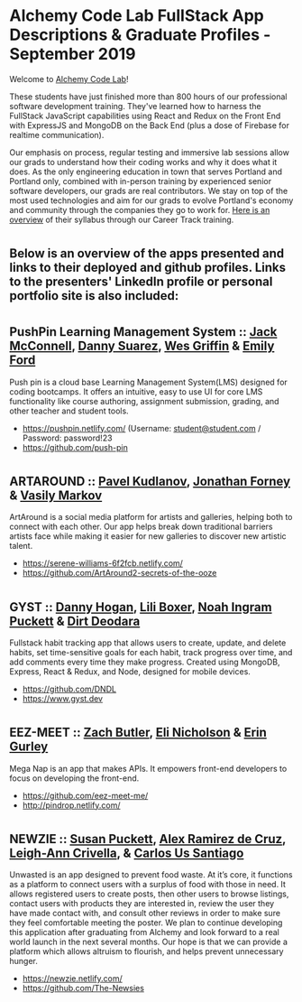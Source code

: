 # Alchemy Code Lab FullStack App Descriptions & Graduate Profiles - September 2019

Welcome to [Alchemy Code Lab](https://www.alchemycodelab.com)! 

These students have just finished more than 800 hours of our professional software development training. They've learned how to harness the FullStack JavaScript capabilities using React and Redux on the Front End with ExpressJS and MongoDB on the Back End (plus a dose of Firebase for realtime communication).

Our emphasis on process, regular testing and immersive lab sessions allow our grads to understand how their coding works and why it does what it does. As the only engineering education in town that serves Portland and Portland only, combined with in-person training by experienced senior software developers, our grads are real contributors. We stay on top of the most used technologies and aim for our grads to evolve Portland's economy and community through the companies they go to work for. [Here is an overview](https://docs.google.com/document/d/1RVKZ4wzOLJn5OeIE-94riRoJGLpwLRG1SuBdGY7sedg/edit?usp=sharing) of their syllabus through our Career Track training.  

# <h2> Below is an overview of the apps presented and links to their deployed and github profiles. Links to the presenters' LinkedIn profile or personal portfolio site is also included:

# <h2> PushPin Learning Management System :: [Jack McConnell](https://www.linkedin.com/in/mcconnelljack/), [Danny Suarez](https://www.linkedin.com/in/danny-suarez/), [Wes Griffin](https://www.linkedin.com/in/wes-griffin-319b7a184/) & [Emily Ford](https://www.linkedin.com/in/mle4d/)
  
Push pin is a cloud base Learning Management System(LMS) designed for coding bootcamps. It offers an intuitive, easy to use UI for core LMS functionality like course authoring, assignment submission, grading, and other teacher and student tools. 
- https://pushpin.netlify.com/ (Username: student@student.com / Password: password!23
- https://github.com/push-pin

# <h2> ARTAROUND :: [Pavel Kudlanov](https://www.linkedin.com/in/pavelkudlanov/), [Jonathan Forney](https://www.linkedin.com/in/jon-forney/) & [Vasily Markov](https://www.linkedin.com/in/vasily-markov/)

ArtAround is a social media platform for artists and galleries, helping both to connect with each other.  Our app helps break down traditional barriers artists face while making it easier for new galleries to discover new artistic talent.
 - https://serene-williams-6f2fcb.netlify.com/
 - https://github.com/ArtAround2-secrets-of-the-ooze

# <h2> GYST :: [Danny Hogan](https://www.linkedin.com/in/danny-hogan/), [Lili Boxer](www.liliboxer.com), [Noah Ingram Puckett](https://www.linkedin.com/in/noahingrampuckett/) & [Dirt Deodara](https://www.linkedin.com/in/dirtdeodara/)
  
Fullstack habit tracking app that allows users to create, update, and delete habits, set time-sensitive goals for each habit, track progress over time, and add comments every time they make progress. Created using MongoDB, Express, React & Redux, and Node, designed for mobile devices.
- https://github.com/DNDL
- https://www.gyst.dev

# <h2> EEZ-MEET :: [Zach Butler](https://www.linkedin.com/in/zach-ryan-butler/), [Eli Nicholson](https://www.linkedin.com/in/eli-nicholson/) & [Erin Gurley](https://www.linkedin.com/in/erin-gurley/)

Mega Nap is an app that makes APIs. It empowers front-end developers to focus on developing the front-end.
 - https://github.com/eez-meet-me/
 - http://pindrop.netlify.com/

# <h2> NEWZIE :: [Susan Puckett](https://www.linkedin.com/in/susanpuckett/), [Alex Ramirez de Cruz](https://alexramirezdecruz.com), [Leigh-Ann Crivella](https://www.linkedin.com/in/lacrivella/), & [Carlos Us Santiago](https://www.carlitosus.com/)
Unwasted is an app designed to prevent food waste. At it’s core, it functions as a platform to connect users with a surplus of food with those in need. It allows registered users to create posts, then other users to browse listings, contact users with products they are interested in, review the user they have made contact with, and consult other reviews in order to make sure they feel comfortable meeting the poster. We plan to continue developing this application after graduating from Alchemy and look forward to a real world launch in the next several months. Our hope is that we can provide a platform which allows altruism to flourish, and helps prevent unnecessary hunger.
- https://newzie.netlify.com/
- https://github.com/The-Newsies
